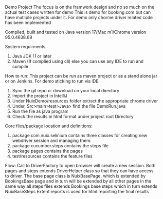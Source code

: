 Demo Project
The focus is on the framwork design and no so much on the actual test cases written for demo
This is demo for booking.com but can have mutliple projects under it.
For demo only chorme driver related code has been implemented

Compiled, built and tested on Java version 17/Mac m1/Chrome version 95.0.4638.69

System requirments
1. Java JDK 11 or later
2. Maven (If complied using cli) else you can use any IDE to run and compile

How to run:
This project can be run as maven project or as a stand alone jar or on Jenkins.
For demo sticking to run via IDE
1. Sync the git repo or download on your local directory
3. Import the project in IntelliJ
4. Under NuixDemo/resources folder extract the appropriate chrome driver
5. Under, Src>main>test>Java> find the file DemoRun.java
6. Run the file as java program
7. Check the results in html format under project root Directory

Core files/package location and definitions:
1. package com.nuix.selinium contains three classes for creating new webdriver session and managing them.
2. package cucumber.steps contains the steps file
3. package pages contains the pages
4. test/resources contains the feature files


Flow:
Call to DriverFactory to open browser will create a new session.
Both pages and steps extends DriverHelper class so that they can have access to driver.
The base page class is NuixBasePage, which is extended by BookingsBase page and in turn will be extended by all other pages
In the same way all steps files extends Bookings base steps which in turn extends NuixBaseSteps
Extent reports is used for html reporting the final results
 
